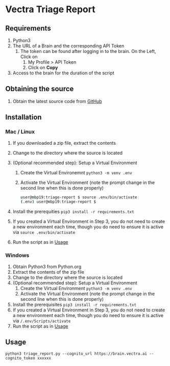 # Vectra Triage Report

## Requirements

1. Python3
2. The URL of a Brain and the corresponding API Token
    1. The token can be found after logging in to the brain. On the Left, Click on
        1. My Profile > API Token
        2. Click on **Copy**
3. Access to the brain for the duration of the script

## Obtaining the source

1. Obtain the latest source code from
    [GitHub](https://github.com/vectranetworks/triage-report)

## Installation

### Mac / Linux

1. If you downloaded a zip file, extract the contents
2. Change to the directory where the source is located
3. (Optional recommended step): Setup a Virtual Environment
    1. Create the Virtual Environemnt `python3 -m venv .env`
    2. Activate the Virtual Environment (note the prompt change in the second line
    when this is done properly)

        ```bash
        user@mbp19:triage-report $ source .env/bin/activate
        (.env) user@mbp19:triage-report $
        ```

4. Install the prerequities `pip3 install -r requirements.txt`
5. If you created a Virtual Environment in Step 3, you do not need to create
    a new environment each time, though you do need to ensure it is active via
    `source .env/bin/activate`
6. Run the script as in [Usage](#Usage)

### Windows

1. Obtain Python3 from Python.org
2. Extract the contents of the zip file
3. Change to the directory where the source is located
4. (Optional recommended step): Setup a Virtual Environment
    1. Create the Virtual Environment `python3 -m venv .env`
    2. Activate the Virtual Environment (note the prompt change in the second
    line when this is done properly)
5. Install the prerequisites `pip3 install -r requirements.txt`
6. If you created a Virtual Environment in Step 3, you do not need to create a
    new environment each time, though you do need to ensure it is active via
    `/.env/Scripts/activate`
7. Run the script as in [Usage](#Usage)

## Usage

```shell
python3 triage_report.py --cognito_url https://brain.vectra.ai --cognito_token xxxxxx
```
